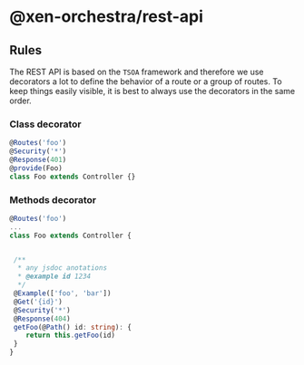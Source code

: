 # @xen-orchestra/rest-api

## Rules

The REST API is based on the `TSOA` framework and therefore we use decorators a lot to define the behavior of a route or a group of routes. To keep things easily visible, it is best to always use the decorators in the same order.

### Class decorator

```ts
@Routes('foo')
@Security('*')
@Response(401)
@provide(Foo)
class Foo extends Controller {}
```

### Methods decorator

```ts
@Routes('foo')
...
class Foo extends Controller {


 /**
  * any jsdoc anotations
  * @example id 1234
  */
 @Example(['foo', 'bar'])
 @Get('{id}')
 @Security('*')
 @Response(404)
 getFoo(@Path() id: string): {
    return this.getFoo(id)
 }
}
```
